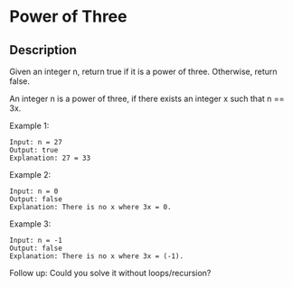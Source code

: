 # Power of Three
## Description

Given an integer n, return true if it is a power of three. Otherwise, return false.

An integer n is a power of three, if there exists an integer x such that n == 3x.
 
Example 1:

```
Input: n = 27
Output: true
Explanation: 27 = 33
```

Example 2:

```
Input: n = 0
Output: false
Explanation: There is no x where 3x = 0.
```

Example 3:

```
Input: n = -1
Output: false
Explanation: There is no x where 3x = (-1).
```

Follow up: Could you solve it without loops/recursion?